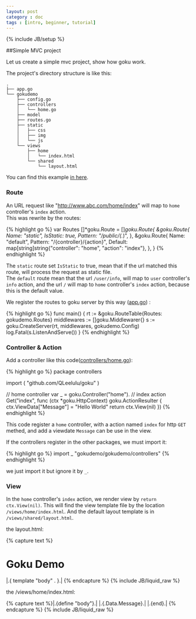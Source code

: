 ```yaml
---
layout: post
category : doc
tags : [intro, beginner, tutorial]
---
```

{% include JB/setup %}


##Simple MVC project

Let us create a simple mvc project, show how goku work.

The project's directory structure is like this:


    .
    ├── app.go
    └── gokudemo
        ├── config.go
        ├── controllers
        │   └── home.go
        ├── model
        ├── routes.go
        ├── static
        │   ├── css
        │   ├── img
        │   └── js
        └── views
            ├── home
            │   └── index.html
            └── shared
                └── layout.html


You can find this example [in here](http://github.com/QLeelulu/goku-demo).

### Route

An URL request like "http://www.abc.com/home/index" will map to `home` controller's `index` action.    
This was rewrite by the routes:

{% highlight go %}
var Routes []*goku.Route = []*goku.Route{
    &goku.Route{
        Name:     "static",
        IsStatic: true,
        Pattern:  "/public/(.*)",
    },
    &goku.Route{
        Name:    "default",
        Pattern: "/{controller}/{action}",
        Default: map[string]string{"controller": "home", "action": "index"},
    },
}
{% endhighlight %}

The `static` route set `IsStatic` to true, mean that if the url matched this route, 
will process the request as static file.    
The `default` route mean that the url `/user/info`, will map to `user` controller's `info` action,
and the url `/` will map to `home` controller's `index` action, because this is the default value.

We register the routes to goku server by this way ([app.go](http://github.com/QLeelulu/goku-demo/app.go)) :

{% highlight go %}
func main() {
    rt := &goku.RouteTable{Routes: gokudemo.Routes}
    middlewares := []goku.Middlewarer{}
    s := goku.CreateServer(rt, middlewares, gokudemo.Config)
    log.Fatal(s.ListenAndServe())
}
{% endhighlight %}

### Controller & Action

Add a controller like this code([controllers/home.go](http://github.com/QLeelulu/goku-demo/controllers/home.go)):

{% highlight go %}
package controllers

import (
    "github.com/QLeelulu/goku"
)

// home controller
var _ = goku.Controller("home").
// index action
Get("index", func (ctx *goku.HttpContext) goku.ActionResulter {
    ctx.ViewData["Message"] = "Hello World"
    return ctx.View(nil)
})
{% endhighlight %}

This code register a `home` controller, with a action named `index` for http `GET` methed, 
and add a viewdate `Message` can be use in the view.

If the controllers register in the other packages, we must import it:

{% highlight go %}
import _ "gokudemo/gokudemo/controllers" 
{% endhighlight %}

we just import it but ignore it by `_`.


### View

In the `home` controller's `index` action, we render view by `return ctx.View(nil)`. 
This will find the view template file by the location `/views/home/index.html`. 
And the default layout template is in `/views/shared/layout.html`.

the layout.html:

{% capture text %}<!DOCTYPE HTML>
<html>
<head>
    <meta charset="UTF-8">
    <title>Goku Demo</title>
</head>
<body>
    <h1>Goku Demo</h1>
    |.{ template "body" . }.|
</body>
</html>
{% endcapture %}
{% include JB/liquid_raw %}

the /views/home/index.html:

{% capture text %}|.{define "body"}.|
    |.{.Data.Message}.|
|.{end}.|
{% endcapture %}
{% include JB/liquid_raw %}





